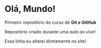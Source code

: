 # Olá, Mundo!
 Primeiro repositório do curso de **Git e GitHub**

 Repositório criado durante uma *aula ao vivo*!

 Essa linha eu alterei diretamente no site!
